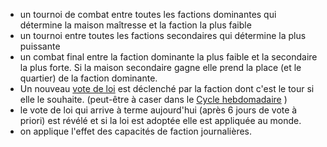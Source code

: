  - un tournoi de combat entre toutes les factions dominantes qui détermine la maison maîtresse et la faction la plus faible
 - un tournoi entre toutes les factions secondaires qui détermine la plus puissante
 - un combat final entre la faction dominante la plus faible et la secondaire la plus forte. Si la maison secondaire gagne elle prend la place (et le quartier) de la faction dominante.
 - Un nouveau [vote de loi](Vote-de-loi) est déclenché par la faction dont c'est le tour si elle le souhaite. (peut-être à caser dans le [Cycle hebdomadaire](Cycle-Hebdomadaire) )
 - le vote de loi qui arrive à terme aujourd'hui (après 6 jours de vote à priori) est révélé et si la loi est adoptée elle est appliquée au monde.
 - on applique l'effet des capacités de faction journalières.